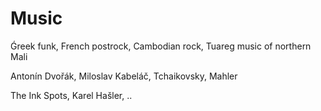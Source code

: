 # Music

Ǵreek funk, French postrock, Cambodian rock, Tuareg music of northern Mali

Antonín Dvořák, Miloslav Kabeláč, Tchaikovsky, Mahler

The Ink Spots, Karel Hašler, ..
